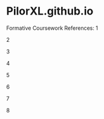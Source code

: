 # PilorXL.github.io
Formative Coursework 
References: 
1 <!--Reference: Wikipedia, 2022, KilRoy was here, Online, Available at: https://en.wikipedia.org/wiki/Kilroy_was_here#/media/File:Kilroy_Berlin_Wall.JPG, [Accessed 23/10/2022]-->

2 <!-- The following code was found on the video linked below, via the share and embed -->
<!--Reference: Youtube, 2022, It's Peanut Butter Jelly Time!!!, Online, Available at: https://www.youtube.com/watch?v=Z3ZAGBL6UBA, [Accessed 23/10/2022]-->

3 <!--Reference: Youtube, 2007, Numa Numa, Online, Available at: https://www.youtube.com/watch?v=KmtzQCSh6xk, [Accessed 23/10/2022]-->

4 <!-- The images below are found in the following links:
Polygon, 2022, Polygon, Online, Available at: https://www.polygon.com/2019/7/30/20746981/rage-comics-reddit-2019, [Accessed 23/10/2022]-->

5  <!--MemeMaker, 2022, Meme Generator, Online, Available at: https://www.mememaker.net/meme/top-text-bottom-text91/, [Accessed 23/10/2022 -->

6  <!-- Github, 2022, Sandralundgren, Online, Available at: https://github.com/sandralundgren/postcss-lolcat-stylesheets, [Accessed 24/10/2022] -->

7 <!-- Following code was copied from YouTube's Embed section referenced below-->
<!-- YouTube, 2009, AlexandreHApg, Online, Available at: https://www.youtube.com/watch?v=QsDDXSmGJZA, [Accessed 24/10/2022] -->

8  <!-- Following code was copied from YouTube Shorts -->
<!-- YouTube, 2021, KMC, Online, Available at: https://www.youtube.com/shorts/xHEgHjJvR94, [Accessed 24/10/2022] -->
